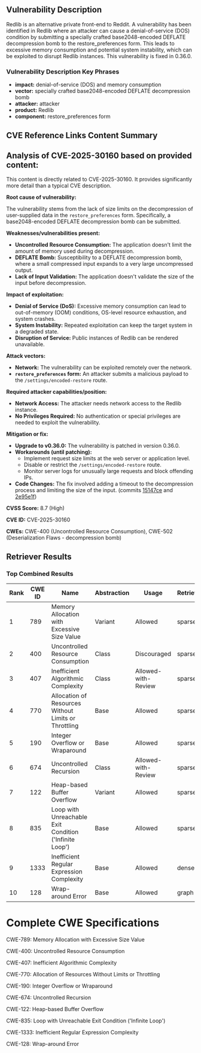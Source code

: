 ## Vulnerability Description
Redlib is an alternative private front-end to Reddit. A vulnerability has been identified in Redlib where an attacker can cause a denial-of-service (DOS) condition by submitting a specially crafted base2048-encoded DEFLATE decompression bomb to the restore_preferences form. This leads to excessive memory consumption and potential system instability, which can be exploited to disrupt Redlib instances. This vulnerability is fixed in 0.36.0.

### Vulnerability Description Key Phrases
- **impact:** denial-of-service (DOS) and memory consumption
- **vector:** specially crafted base2048-encoded DEFLATE decompression bomb
- **attacker:** attacker
- **product:** Redlib
- **component:** restore_preferences form

## CVE Reference Links Content Summary
## Analysis of CVE-2025-30160 based on provided content:

This content is directly related to CVE-2025-30160. It provides significantly more detail than a typical CVE description.

**Root cause of vulnerability:**

The vulnerability stems from the lack of size limits on the decompression of user-supplied data in the `restore_preferences` form. Specifically, a base2048-encoded DEFLATE decompression bomb can be submitted.

**Weaknesses/vulnerabilities present:**

*   **Uncontrolled Resource Consumption:** The application doesn't limit the amount of memory used during decompression.
*   **DEFLATE Bomb:**  Susceptibility to a DEFLATE decompression bomb, where a small compressed input expands to a very large uncompressed output.
*   **Lack of Input Validation:** The application doesn't validate the size of the input before decompression.

**Impact of exploitation:**

*   **Denial of Service (DoS):** Excessive memory consumption can lead to out-of-memory (OOM) conditions, OS-level resource exhaustion, and system crashes.
*   **System Instability:** Repeated exploitation can keep the target system in a degraded state.
*   **Disruption of Service:** Public instances of Redlib can be rendered unavailable.

**Attack vectors:**

*   **Network:** The vulnerability can be exploited remotely over the network.
*   **`restore_preferences` form:**  An attacker submits a malicious payload to the `/settings/encoded-restore` route.

**Required attacker capabilities/position:**

*   **Network Access:** The attacker needs network access to the Redlib instance.
*   **No Privileges Required:** No authentication or special privileges are needed to exploit the vulnerability.

**Mitigation or fix:**

*   **Upgrade to v0.36.0:** The vulnerability is patched in version 0.36.0.
*   **Workarounds (until patching):**
    *   Implement request size limits at the web server or application level.
    *   Disable or restrict the `/settings/encoded-restore` route.
    *   Monitor server logs for unusually large requests and block offending IPs.
*   **Code Changes:** The fix involved adding a timeout to the decompression process and limiting the size of the input. (commits [15147ce](https://github.com/redlib-org/redlib/commit/15147cea8e42f6569a11603d661d71122f6a02dc) and [2e95e1f](https://github.com/redlib-org/redlib/commit/2e95e1fc6e2064ccfae87964b4860bda55eddb9a))

**CVSS Score:** 8.7 (High)

**CVE ID:** CVE-2025-30160

**CWEs:** CWE-400 (Uncontrolled Resource Consumption), CWE-502 (Deserialization Flaws - decompression bomb)

## Retriever Results

### Top Combined Results

| Rank | CWE ID | Name | Abstraction | Usage  | Retrievers | Individual Scores |
|------|--------|------|-------------|-------|------------|-------------------|
| 1 | 789 | Memory Allocation with Excessive Size Value | Variant | Allowed | sparse | 0.127 |
| 2 | 400 | Uncontrolled Resource Consumption | Class | Discouraged | sparse | 0.125 |
| 3 | 407 | Inefficient Algorithmic Complexity | Class | Allowed-with-Review | sparse | 0.123 |
| 4 | 770 | Allocation of Resources Without Limits or Throttling | Base | Allowed | sparse | 0.121 |
| 5 | 190 | Integer Overflow or Wraparound | Base | Allowed | sparse | 0.119 |
| 6 | 674 | Uncontrolled Recursion | Class | Allowed-with-Review | sparse | 0.118 |
| 7 | 122 | Heap-based Buffer Overflow | Variant | Allowed | sparse | 0.118 |
| 8 | 835 | Loop with Unreachable Exit Condition ('Infinite Loop') | Base | Allowed | sparse | 0.118 |
| 9 | 1333 | Inefficient Regular Expression Complexity | Base | Allowed | dense | 0.519 |
| 10 | 128 | Wrap-around Error | Base | Allowed | graph | 0.002 |



# Complete CWE Specifications

CWE-789: Memory Allocation with Excessive Size Value

CWE-400: Uncontrolled Resource Consumption

CWE-407: Inefficient Algorithmic Complexity

CWE-770: Allocation of Resources Without Limits or Throttling

CWE-190: Integer Overflow or Wraparound

CWE-674: Uncontrolled Recursion

CWE-122: Heap-based Buffer Overflow

CWE-835: Loop with Unreachable Exit Condition ('Infinite Loop')

CWE-1333: Inefficient Regular Expression Complexity

CWE-128: Wrap-around Error